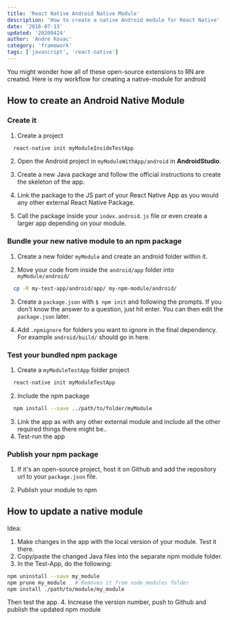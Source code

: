 ```yaml
---
title: 'React Native Android Native Module'
description: 'How to create a native Android module for React Native'
date: '2016-07-13'
updated: '20200424'
author: 'André Kovac'
category: 'framework'
tags: ['javascript', 'react-native']
---
```


You might wonder how all of these open-source extensions to RN are created. Here is my workflow for creating a native-module for android

## How to create an Android Native Module

### Create it

1. Create a project
  ```bash
	react-native init myModuleInsideTestApp
  ```

2. Open the Android project in `myModuleWithApp/android` in **AndroidStudio**.

3. Create a new Java package and follow the official instructions to create the skeleton of the app.

4. Link the package to the JS part of your React Native App as you would any other external React Native Package.

5. Call the package inside your `index.android.js` file or even create a larger app depending on your module.

### Bundle your new native module to an npm package

1. Create a new folder `myModule` and create an android folder within it.

2. Move your code from inside the `android/app` folder into `myModule/android/`
  ```bash
	cp -R my-test-app/android/app/ my-npm-module/android/
  ```

3. Create a `package.json` with `$ npm init` and following the prompts. If you don't know the answer to a question, just hit enter. You can then edit the `package.json` later.

3. Add `.npmignore` for folders you want to ignore in the final dependency. For example `android/build/` should go in here.

### Test your bundled npm package

1. Create a `myModuleTestApp` folder project
  ```bash
	react-native init myModuleTestApp
  ```
2. Include the npm package
  ```bash
	npm install --save ../path/to/folder/myModule
  ```
3. Link the app as with any other external module and include all the other required things there might be..
4. Test-run the app

### Publish your npm package

1. If it's an open-source project, host it on Github and add the repository url to your `package.json` file.

2. Publish your module to npm

## How to update a native module

Idea:

1. Make changes in the app with the local version of your module. Test it there.
2. Copy/paste the changed Java files into the separate npm module folder.
3. In the Test-App, do the following:
  ```bash
  npm uninstall --save my_module
  npm prune my_module	# Removes it from node_modules folder
  npm install ./path/to/module/my_module
  ```
  Then test the app.
4. Increase the version number, push to Github and publish the updated npm module